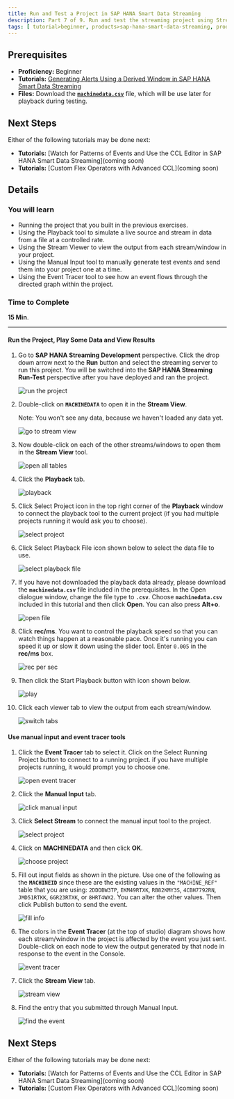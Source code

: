 ```yaml
---
title: Run and Test a Project in SAP HANA Smart Data Streaming
description: Part 7 of 9. Run and test the streaming project using Stream View, Manual Input, and Event Tracer tools.
tags: [ tutorial>beginner, products>sap-hana-smart-data-streaming, products>sap-hana-studio ]
---
```

## Prerequisites  
 - **Proficiency:** Beginner
 - **Tutorials:** [Generating Alerts Using a Derived Window in SAP HANA Smart Data Streaming](http://go.sap.com/developer/tutorials/sds-part6-alerts.html)
 - **Files:** Download the [**`machinedata.csv`**](machinedata.csv) file, which will be use later for playback during testing.

## Next Steps
Either of the following tutorials may be done next:
 - **Tutorials:** [Watch for Patterns of Events and Use the CCL Editor in SAP HANA Smart Data Streaming](coming soon)
 - **Tutorials:** [Custom Flex Operators with Advanced CCL](coming soon)

## Details
### You will learn  
 - Running the project that you built in the previous exercises.
 - Using the Playback tool to simulate a live source and stream in data from a file at a controlled rate.
 - Using the Stream Viewer to view the output from each stream/window in your project.
 - Using the Manual Input tool to manually generate test events and send them into your project one at a time.
 - Using the Event Tracer tool to see how an event flows through the directed graph within the project.

### Time to Complete
**15 Min**.

---

#### Run the Project, Play Some Data and View Results

1. Go to **SAP HANA Streaming Development** perspective. Click the drop down arrow next to the **Run** button and select the streaming server to run this project. You will be switched into the **SAP HANA Streaming Run-Test** perspective after you have deployed and ran the project.

    ![run the project](runandplay/1-runtheproject.png)

2. Double-click on **`MACHINEDATA`** to open it in the **Stream View**.

    Note: You won't see any data, because we haven't loaded any data yet.

    ![go to stream view](runandplay/2-gotostreamview.png)

3. Now double-click on each of the other streams/windows to open them in the **Stream View** tool.

    ![open all tables](runandplay/3-openalltables.png)

4. Click the **Playback** tab.

    ![playback](runandplay/4-playback.png)

5. Click Select Project icon in the top right corner of the **Playback** window to connect the playback tool to the current project (if you had multiple projects running it would ask you to choose).

    ![select project](runandplay/5-selectproject.png)

6. Click Select Playback File icon shown below to select the data file to use.

    ![select playback file](runandplay/6-selectplaybackfile.png)

7. If you have not downloaded the playback data already, please download the **`machinedata.csv`** file included in the prerequisites. In the Open dialogue window, change the file type to **`.csv`**. Choose **`machinedata.csv`** included in this tutorial and then click **Open**. You can also press **Alt+o**.

    ![open file](runandplay/7-openfile.png)

8.  Click **rec/ms**. You want to control the playback speed so that you can watch things happen at a reasonable pace. Once it's running you can speed it up or slow it down using the slider tool. Enter `0.005` in the **rec/ms** box.

    ![rec per sec](runandplay/8-recpersec.png)

9. Then click the Start Playback button with icon shown below.

    ![play](runandplay/9-play.png)

10. Click each viewer tab to view the output from each stream/window.

    ![switch tabs](runandplay/10-switchtabs.png)

#### Use manual input and event tracer tools

1. Click the **Event Tracer** tab to select it. Click on the Select Running Project button to connect to a running project. if you have multiple projects running, it would prompt you to choose one.

    ![open event tracer](manualinput/1-openeventtracer.png)

2. Click the **Manual Input** tab.

    ![click manual input](manualinput/2-clickmanualinput.png)

3. Click **Select Stream** to connect the manual input tool to the project.

    ![select project](manualinput/3-selectproject.png)

4. Click on **MACHINEDATA** and then click **OK**.

    ![choose project](manualinput/4-chooseproject.png)

5. Fill out input fields as shown in the picture. Use one of the following as the **`MACHINEID`** since these are the existing values in the `"MACHINE_REF"` table that you are using: `2DDDBW3TP`, `EKM49RTXK`, `RB82KMY3S`, `4CBH7792RN`, `JMD51RTKK`, `GGR23RTXK`, or `8HRT4WX2`. You can alter the other values. Then click Publish button to send the event.

    ![fill info](manualinput/5-fillinfo.png)

6. The colors in the **Event Tracer** (at the top  of studio) diagram shows how each stream/window in the project is affected by the event you just sent. Double-click on each node to view the output generated by that node in response to the event in the Console.

    ![event tracer](manualinput/6-eventtracer.png)

7. Click the **Stream View** tab.

    ![stream view](manualinput/7-streamview.png)

8. Find the entry that you submitted through Manual Input.

    ![find the event](manualinput/8-findtheevent.png)


## Next Steps
Either of the following tutorials may be done next:
 - **Tutorials:** [Watch for Patterns of Events and Use the CCL Editor in SAP HANA Smart Data Streaming](coming soon)
 - **Tutorials:** [Custom Flex Operators with Advanced CCL](coming soon)
